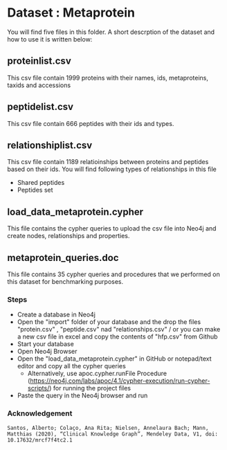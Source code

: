 # Dataset : Metaprotein

You will find five files in this folder. A short descrption of the dataset and how to use it is written below:

## proteinlist.csv
This csv file contain 1999 proteins with their names, ids, metaproteins, taxids and accessions

## peptidelist.csv
This csv file contain 666 peptides with their ids and types.

## relationshiplist.csv
This csv file contain 1189 relatioinships between proteins and peptides based on their ids. You will find following types of relationships in this file
 * Shared peptides
 * Peptides set

## load_data_metaprotein.cypher
This file contains the cypher queries to upload the csv file into Neo4j and create nodes, relationships and properties.

## metaprotein_queries.doc
This file contains 35 cypher queries and procedures that we performed on this dataset for benchmarking purposes.

### Steps
* Create a database in Neo4j 
* Open the "import" folder of your database and the drop the files "protein.csv" , "peptide.csv"  nad "relationships.csv" / or you can make a new csv file in excel and copy the contents of "hfp.csv" from Github
* Start your database
* Open Neo4j Browser
* Open the "load_data_metaprotein.cypher" in GitHub or notepad/text editor and copy all the cypher queries
  * Alternatively, use apoc.cypher.runFile Procedure (https://neo4j.com/labs/apoc/4.1/cypher-execution/run-cypher-scripts/) for running the project files 
* Paste the query in the Neo4j browser and run

### Acknowledgement
```
Santos, Alberto; Colaço, Ana Rita; Nielsen, Annelaura Bach; Mann, Matthias (2020), “Clinical Knowledge Graph”, Mendeley Data, V1, doi: 10.17632/mrcf7f4tc2.1

```
